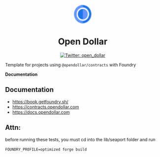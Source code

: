 <p align="center">
<img width="60" height="60"  src="https://raw.githubusercontent.com/open-dollar/.github/main/od-logo.svg">
</p>
<h1 align="center">
  Open Dollar
</h1>

<p align="center">
  <a href="https://twitter.com/open_dollar" target="_blank">
    <img alt="Twitter: open_dollar" src="https://img.shields.io/twitter/follow/open_dollar.svg?style=social" />
  </a>
</p>

Template for projects using `@opendollar/contracts` with Foundry

**Documentation**

## Documentation

- https://book.getfoundry.sh/
- https://contracts.opendollar.com
- https://docs.opendollar.com


## Attn:

before running these tests, you must cd into the lib/seaport folder and run

`FOUNDRY_PROFILE=optimized forge build`
